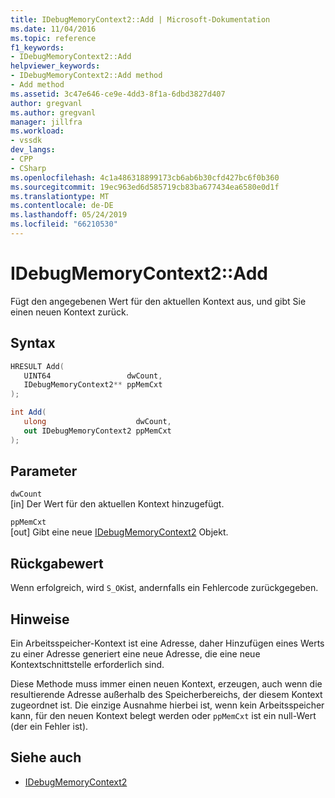 ```yaml
---
title: IDebugMemoryContext2::Add | Microsoft-Dokumentation
ms.date: 11/04/2016
ms.topic: reference
f1_keywords:
- IDebugMemoryContext2::Add
helpviewer_keywords:
- IDebugMemoryContext2::Add method
- Add method
ms.assetid: 3c47e646-ce9e-4dd3-8f1a-6dbd3827d407
author: gregvanl
ms.author: gregvanl
manager: jillfra
ms.workload:
- vssdk
dev_langs:
- CPP
- CSharp
ms.openlocfilehash: 4c1a486318899173cb6ab6b30cfd427bc6f0b360
ms.sourcegitcommit: 19ec963ed6d585719cb83ba677434ea6580e0d1f
ms.translationtype: MT
ms.contentlocale: de-DE
ms.lasthandoff: 05/24/2019
ms.locfileid: "66210530"
---
```

# <a name="idebugmemorycontext2add"></a>IDebugMemoryContext2::Add
Fügt den angegebenen Wert für den aktuellen Kontext aus, und gibt Sie einen neuen Kontext zurück.

## <a name="syntax"></a>Syntax

```cpp
HRESULT Add( 
   UINT64                 dwCount,
   IDebugMemoryContext2** ppMemCxt
);
```

```csharp
int Add(
   ulong                    dwCount,
   out IDebugMemoryContext2 ppMemCxt
);
```

## <a name="parameters"></a>Parameter
`dwCount`\
[in] Der Wert für den aktuellen Kontext hinzugefügt.

`ppMemCxt`\
[out] Gibt eine neue [IDebugMemoryContext2](../../../extensibility/debugger/reference/idebugmemorycontext2.md) Objekt.

## <a name="return-value"></a>Rückgabewert
 Wenn erfolgreich, wird `S_OK`ist, andernfalls ein Fehlercode zurückgegeben.

## <a name="remarks"></a>Hinweise
 Ein Arbeitsspeicher-Kontext ist eine Adresse, daher Hinzufügen eines Werts zu einer Adresse generiert eine neue Adresse, die eine neue Kontextschnittstelle erforderlich sind.

 Diese Methode muss immer einen neuen Kontext, erzeugen, auch wenn die resultierende Adresse außerhalb des Speicherbereichs, der diesem Kontext zugeordnet ist. Die einzige Ausnahme hierbei ist, wenn kein Arbeitsspeicher kann, für den neuen Kontext belegt werden oder `ppMemCxt` ist ein null-Wert (der ein Fehler ist).

## <a name="see-also"></a>Siehe auch
- [IDebugMemoryContext2](../../../extensibility/debugger/reference/idebugmemorycontext2.md)